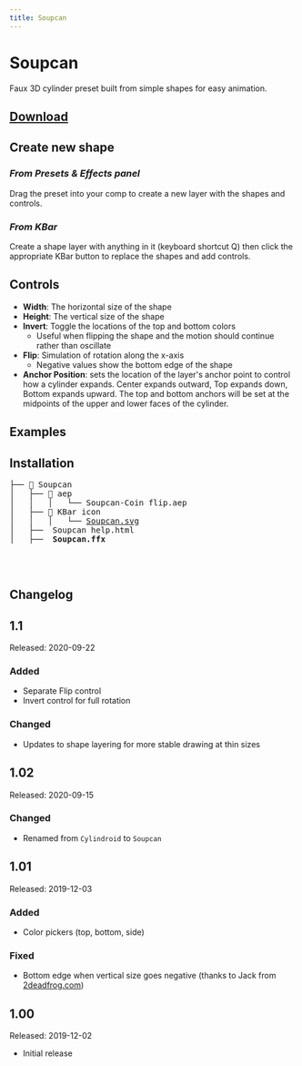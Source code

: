 ```yaml
---
title: Soupcan
---
```

# Soupcan

Faux 3D cylinder preset built from simple shapes for easy animation.

<Screenshot 
    url="/freebies/Soupcan.gif" 
    alt="Soupcan" 
    width="400px"
    center />

## [Download](https://battleaxe.gumroad.com/l/soupcan)


## Create new shape

### *From Presets & Effects panel*
Drag the preset into your comp to create a new layer with the shapes and controls.

### *From KBar*
Create a shape layer with anything in it (keyboard shortcut Q) then click the appropriate KBar button to replace the shapes and add controls.

## Controls

<Screenshot 
    url="/freebies/Soupcan-panel.png" 
    alt="Cylintroid controls" 
    width="400px"
    outline round
    center />

- **Width**: The horizontal size of the shape 
- **Height**: The vertical size of the shape 
- **Invert**: Toggle the locations of the top and bottom colors
  - Useful when flipping the shape and the motion should continue rather than oscillate
- **Flip**: Simulation of rotation along the x-axis 
  - Negative values show the bottom edge of the shape
- **Anchor Position**: sets the location of the layer's anchor point to control how a cylinder expands. Center expands outward, Top expands down, Bottom expands upward. The top and bottom anchors will be set at the midpoints of the upper and lower faces of the cylinder.

## Examples

<a href="https://www.instagram.com/p/B5Xxy-eHXc_" target="_blank">
<Screenshot 
    url="/freebies/Soupcan-Toasty.png" 
    alt="Toasty promo" 
    width="600px"
    center />
</a>

<a href="https://adamplouff.com/10-years" target="_blank">
<Screenshot 
    url="/freebies/Soupcan-Roomba.gif" 
    alt="10 Years film" 
    width="600px"
    center />
</a>


## Installation

<pre>
├── 📂 Soupcan
│   ├── 📂 aep
│   │   │   └── Soupcan-Coin flip.aep
│   ├── 📂 KBar icon
│   │   │   └── <a href="/freebies/Soupcan.svg">Soupcan.svg</a>
│   ├──  Soupcan help.html
│   ├──  <b>Soupcan.ffx</b>
</pre>


<Install 
    preset 
    name="Soupcan"
    :hosts="['After Effects']"
/>


<br />
<br />

## Changelog
<div class="changelog">

## 1.1
Released: 2020-09-22
### Added
- Separate Flip control
- Invert control for full rotation

### Changed
- Updates to shape layering for more stable drawing at thin sizes

## 1.02
Released: 2020-09-15
### Changed
- Renamed from `Cylindroid` to `Soupcan`

## 1.01 
Released: 2019-12-03
### Added
- Color pickers (top, bottom, side)

### Fixed 
- Bottom edge when vertical size goes negative (thanks to Jack from [2deadfrog.com](http://2deadfrog.com))

## 1.00 
Released: 2019-12-02
- Initial release

</div>